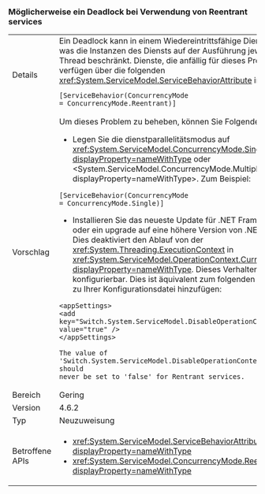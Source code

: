 ### <a name="deadlock-may-result-when-using-reentrant-services"></a>Möglicherweise ein Deadlock bei Verwendung von Reentrant services

|   |   |
|---|---|
|Details|Ein Deadlock kann in einem Wiedereintrittsfähige Dienst zurückgeben, was die Instanzen des Diensts auf der Ausführung jeweils einen Thread beschränkt. Dienste, die anfällig für dieses Problem auftritt, verfügen über die folgenden <xref:System.ServiceModel.ServiceBehaviorAttribute> in ihrem Code:<pre><code class="language-csharp">[ServiceBehavior(ConcurrencyMode = ConcurrencyMode.Reentrant)]&#13;&#10;</code></pre>|
|Vorschlag|Um dieses Problem zu beheben, können Sie Folgendes tun:<ul><li>Legen Sie die dienstparallelitätsmodus auf <xref:System.ServiceModel.ConcurrencyMode.Single?displayProperty=nameWithType> oder &lt;System.ServiceModel.ConcurrencyMode.Multiple?displayProperty=nameWithType&gt;. Zum Beispiel:</li></ul><pre><code class="language-csharp">[ServiceBehavior(ConcurrencyMode = ConcurrencyMode.Single)]&#13;&#10;</code></pre><ul><li>Installieren Sie das neueste Update für .NET Framework 4.6.2, oder ein upgrade auf eine höhere Version von .NET Framework. Dies deaktiviert den Ablauf von der <xref:System.Threading.ExecutionContext> in <xref:System.ServiceModel.OperationContext.Current?displayProperty=nameWithType>. Dieses Verhalten ist konfigurierbar. Dies ist äquivalent zum folgenden app-Einstellung zu Ihrer Konfigurationsdatei hinzufügen:</li></ul><pre><code class="language-xml">&lt;appSettings&gt;&#13;&#10;&lt;add key=&quot;Switch.System.ServiceModel.DisableOperationContextAsyncFlow&quot; value=&quot;true&quot; /&gt;&#13;&#10;&lt;/appSettings&gt;&#13;&#10;&#13;&#10;The value of &#39;Switch.System.ServiceModel.DisableOperationContextAsyncFlow&#39; should never be set to &#39;false&#39; for Rentrant services.&#13;&#10;</code></pre>|
|Bereich|Gering|
|Version|4.6.2|
|Typ|Neuzuweisung|
|Betroffene APIs|<ul><li><xref:System.ServiceModel.ServiceBehaviorAttribute?displayProperty=nameWithType></li><li><xref:System.ServiceModel.ConcurrencyMode.Reentrant?displayProperty=nameWithType></li></ul>|

